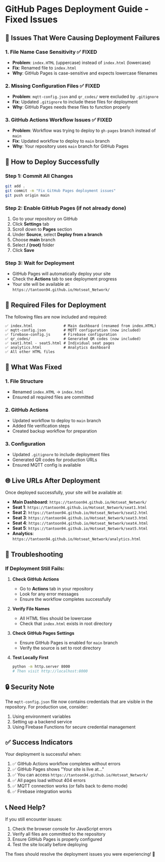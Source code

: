 # GitHub Pages Deployment Guide - Fixed Issues

## 🚨 Issues That Were Causing Deployment Failures

### 1. **File Name Case Sensitivity** ✅ FIXED
- **Problem**: `index.HTML` (uppercase) instead of `index.html` (lowercase)
- **Fix**: Renamed file to `index.html`
- **Why**: GitHub Pages is case-sensitive and expects lowercase filenames

### 2. **Missing Configuration Files** ✅ FIXED
- **Problem**: `mqtt-config.json` and `qr_codes/` were excluded by `.gitignore`
- **Fix**: Updated `.gitignore` to include these files for deployment
- **Why**: GitHub Pages needs these files to function properly

### 3. **GitHub Actions Workflow Issues** ✅ FIXED
- **Problem**: Workflow was trying to deploy to `gh-pages` branch instead of `main`
- **Fix**: Updated workflow to deploy to `main` branch
- **Why**: Your repository uses `main` branch for GitHub Pages

## 🚀 How to Deploy Successfully

### Step 1: Commit All Changes
```bash
git add .
git commit -m "Fix GitHub Pages deployment issues"
git push origin main
```

### Step 2: Enable GitHub Pages (if not already done)
1. Go to your repository on GitHub
2. Click **Settings** tab
3. Scroll down to **Pages** section
4. Under **Source**, select **Deploy from a branch**
5. Choose **main** branch
6. Select **/ (root)** folder
7. Click **Save**

### Step 3: Wait for Deployment
- GitHub Pages will automatically deploy your site
- Check the **Actions** tab to see deployment progress
- Your site will be available at: `https://tantoon94.github.io/Hotseat_Network/`

## 📁 Required Files for Deployment

The following files are now included and required:

```
✅ index.html              # Main dashboard (renamed from index.HTML)
✅ mqtt-config.json        # MQTT configuration (now included)
✅ firebase-config.js      # Firebase configuration
✅ qr_codes/               # Generated QR codes (now included)
✅ seat1.html - seat5.html # Individual seat pages
✅ analytics.html          # Analytics dashboard
✅ All other HTML files
```

## 🔧 What Was Fixed

### 1. **File Structure**
- Renamed `index.HTML` → `index.html`
- Ensured all required files are committed

### 2. **GitHub Actions**
- Updated workflow to deploy to `main` branch
- Added file verification steps
- Created backup workflow for preparation

### 3. **Configuration**
- Updated `.gitignore` to include deployment files
- Generated QR codes for production URLs
- Ensured MQTT config is available

## 🌐 Live URLs After Deployment

Once deployed successfully, your site will be available at:

- **Main Dashboard**: `https://tantoon94.github.io/Hotseat_Network/`
- **Seat 1**: `https://tantoon94.github.io/Hotseat_Network/seat1.html`
- **Seat 2**: `https://tantoon94.github.io/Hotseat_Network/seat2.html`
- **Seat 3**: `https://tantoon94.github.io/Hotseat_Network/seat3.html`
- **Seat 4**: `https://tantoon94.github.io/Hotseat_Network/seat4.html`
- **Seat 5**: `https://tantoon94.github.io/Hotseat_Network/seat5.html`
- **Analytics**: `https://tantoon94.github.io/Hotseat_Network/analytics.html`

## 🐛 Troubleshooting

### If Deployment Still Fails:

1. **Check GitHub Actions**
   - Go to **Actions** tab in your repository
   - Look for any error messages
   - Ensure the workflow completes successfully

2. **Verify File Names**
   - All HTML files should be lowercase
   - Check that `index.html` exists in root directory

3. **Check GitHub Pages Settings**
   - Ensure GitHub Pages is enabled for `main` branch
   - Verify the source is set to root directory

4. **Test Locally First**
   ```bash
   python -m http.server 8000
   # Then visit http://localhost:8000
   ```

## 🔒 Security Note

The `mqtt-config.json` file now contains credentials that are visible in the repository. For production use, consider:

1. Using environment variables
2. Setting up a backend service
3. Using Firebase Functions for secure credential management

## ✅ Success Indicators

Your deployment is successful when:

1. ✅ GitHub Actions workflow completes without errors
2. ✅ GitHub Pages shows "Your site is live at..."
3. ✅ You can access `https://tantoon94.github.io/Hotseat_Network/`
4. ✅ All pages load without 404 errors
5. ✅ MQTT connection works (or falls back to demo mode)
6. ✅ Firebase integration works

## 📞 Need Help?

If you still encounter issues:

1. Check the browser console for JavaScript errors
2. Verify all files are committed to the repository
3. Ensure GitHub Pages is properly configured
4. Test the site locally before deploying

The fixes should resolve the deployment issues you were experiencing! 🎉 